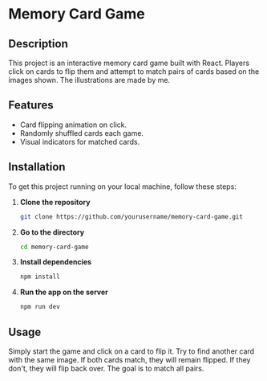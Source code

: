 # Memory Card Game

## Description

This project is an interactive memory card game built with React. Players click on cards to flip them and attempt to match pairs of cards based on the images shown. The illustrations are made by me.

## Features

- Card flipping animation on click.
- Randomly shuffled cards each game.
- Visual indicators for matched cards.

## Installation

To get this project running on your local machine, follow these steps:

1. **Clone the repository**

   ```bash
   git clone https://github.com/yourusername/memory-card-game.git

   ```

2. **Go to the directory**

   ```bash
   cd memory-card-game
   ```

3. **Install dependencies**

   ```bash
   npm install
   ```

4. **Run the app on the server**

   ```bash
   npm run dev
   ```

## Usage

Simply start the game and click on a card to flip it. Try to find another card with the same image. If both cards match, they will remain flipped. If they don't, they will flip back over. The goal is to match all pairs.
